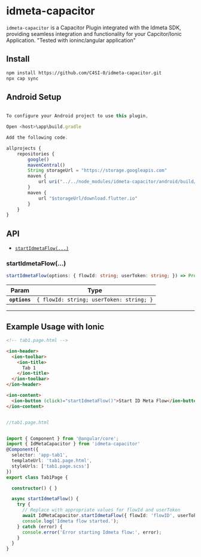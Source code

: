 

# idmeta-capacitor

`idmeta-capacitor` is a Capacitor Plugin integrated with the Idmeta SDK, providing seamless integration and functionality for your Capcitor/Ionic Application.
"Tested with ioninc/angular application"

## Install

```bash
npm install https://github.com/C4SI-0/idmeta-capacitor.git
npx cap sync
```

## Android Setup

```js

To configure your Android project to use this plugin, 

Open <host>\app\build.gradle

Add the following code.

allprojects {
    repositories {
        google()
        mavenCentral()
        String storageUrl = "https://storage.googleapis.com"
        maven {
            url uri("../../node_modules/idmeta-capacitor/android/build/host/outputs/repo")
        }
        maven {
            url "$storageUrl/download.flutter.io"
        }
    }
}
```


## API

<docgen-index>

* [`startIdmetaFlow(...)`](#startidmetaflow)

</docgen-index>

<docgen-api>
<!--Update the source file JSDoc comments and rerun docgen to update the docs below-->

### startIdmetaFlow(...)

```typescript
startIdmetaFlow(options: { flowId: string; userToken: string; }) => Promise<void>
```

| Param         | Type                                                |
| ------------- | --------------------------------------------------- |
| **`options`** | <code>{ flowId: string; userToken: string; }</code> |

--------------------

</docgen-api>


## Example Usage with Ionic

```html
<!-- tab1.page.html -->

<ion-header>
  <ion-toolbar>
    <ion-title>
      Tab 1
    </ion-title>
  </ion-toolbar>
</ion-header>

<ion-content>
  <ion-button (click)="startIdmetaFlow()">Start ID Meta Flow</ion-button>
</ion-content>

```
```ts

//tab1.page.html


import { Component } from '@angular/core';
import { IdMetaCapacitor } from 'idmeta-capacitor'
@Component({
  selector: 'app-tab1',
  templateUrl: 'tab1.page.html',
  styleUrls: ['tab1.page.scss']
})
export class Tab1Page {

  constructor() { }

  async startIdmetaFlow() {
    try {
      // Replace with appropriate values for flowId and userToken
      await IdMetaCapacitor.startIdmetaFlow({ flowId: 'flowID', userToken: 'tokenID' });
      console.log('Idmeta flow started.');
    } catch (error) {
      console.error('Error starting Idmeta flow:', error);
    }
  }
}

```